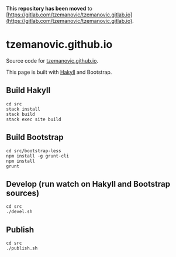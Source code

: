 **This repository has been moved** to [https://gitlab.com/tzemanovic/tzemanovic.gitlab.io](https://gitlab.com/tzemanovic/tzemanovic.gitlab.io).

tzemanovic.github.io
=============

Source code for [tzemanovic.github.io](http://tzemanovic.github.io).

This page is built with [Hakyll](http://jaspervdj.be/hakyll/) and Bootstrap.

## Build Hakyll

```
cd src
stack install
stack build
stack exec site build
```

## Build Bootstrap

```
cd src/bootstrap-less
npm install -g grunt-cli
npm install
grunt
```

## Develop (run watch on Hakyll and Bootstrap sources)
```
cd src
./devel.sh
```

## Publish

```
cd src
./publish.sh
```
